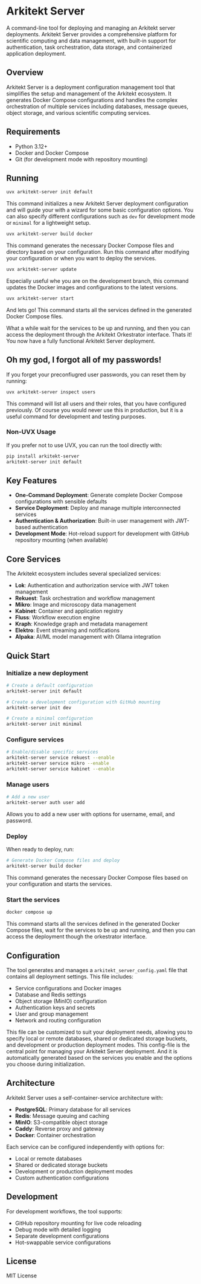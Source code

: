 # Arkitekt Server

A command-line tool for deploying and managing an Arkitekt server deployments. Arkitekt Server provides a comprehensive platform for scientific computing and data management, with built-in support for authentication, task orchestration, data storage, and containerized application deployment.

## Overview

Arkitekt Server is a deployment configuration management tool that simplifies the setup and management of the Arkitekt ecosystem. It generates Docker Compose configurations and handles the complex orchestration of multiple services including databases, message queues, object storage, and various scientific computing services.

## Requirements

- Python 3.12+
- Docker and Docker Compose
- Git (for development mode with repository mounting)

## Running

```bash
uvx arkitekt-server init default
```

This command initializes a new Arkitekt Server deployment configuration and will guide your with a wizard for some basic configuration options.
You can also specify different configurations such as `dev` for development mode or `minimal` for a lightweight setup.

```bash
uvx arkitekt-server build docker
```

This command generates the necessary Docker Compose files and directory based on your configuration.
Run this command after modifying your configuration or when you want to deploy the services.

```bash
uvx arkitekt-server update
```

Especially useful whe you are on the development branch, this command updates the Docker images and configurations to the latest versions.

```bash
uvx arkitekt-server start
```

And lets go! This command starts all the services defined in the generated Docker Compose files. 


What a while wait for the services to be up and running, and then you can access the deployment through the Arkitekt Orkestrator interface.
Thats it! You now have a fully functional Arkitekt Server deployment.

## Oh my god, I forgot all of my passwords!

If you forget your preconfiugred user passwords, you can reset them by running:

```bash
uvx arkitekt-server inspect users
```

This command will list all users and their roles, that you have configured previously.
Of course you would never use this in production, but it is a useful command for development and testing purposes.


### Non-UVX Usage

If you prefer not to use UVX, you can run the tool directly with:

```bash
pip install arkitekt-server
arkitekt-server init default
```

## Key Features

- **One-Command Deployment**: Generate complete Docker Compose configurations with sensible defaults
- **Service Deployment**: Deploy and manage multiple interconnected services
- **Authentication & Authorization**: Built-in user management with JWT-based authentication
- **Development Mode**: Hot-reload support for development with GitHub repository mounting (when available)

## Core Services

The Arkitekt ecosystem includes several specialized services:

- **Lok**: Authentication and authorization service with JWT token management
- **Rekuest**: Task orchestration and workflow management
- **Mikro**: Image and microscopy data management
- **Kabinet**: Container and application registry
- **Fluss**: Workflow execution engine
- **Kraph**: Knowledge graph and metadata management
- **Elektro**: Event streaming and notifications
- **Alpaka**: AI/ML model management with Ollama integration

## Quick Start

### Initialize a new deployment

```bash
# Create a default configuration
arkitekt-server init default

# Create a development configuration with GitHub mounting
arkitekt-server init dev

# Create a minimal configuration
arkitekt-server init minimal
```

### Configure services

```bash
# Enable/disable specific services
arkitekt-server service rekuest --enable
arkitekt-server service mikro --enable
arkitekt-server service kabinet --enable
```

### Manage users

```bash
# Add a new user
arkitekt-server auth user add
```

Allows you to add a new user with options for username, email, and password.


### Deploy

When ready to deploy, run:

```bash
# Generate Docker Compose files and deploy
arkitekt-server build docker
```

This command generates the necessary Docker Compose files based on your configuration and starts the services.

### Start the services

```bash
docker compose up
```

This command starts all the services defined in the generated Docker Compose files, wait for the services to be up and running, and then you can access the 
deployment though the orkestrator interface.


## Configuration

The tool generates and manages a `arkitekt_server_config.yaml` file that contains all deployment settings. This file includes:

- Service configurations and Docker images
- Database and Redis settings
- Object storage (MinIO) configuration
- Authentication keys and secrets
- User and group management
- Network and routing configuration

This file can be customized to suit your deployment needs, allowing you to specify local or remote databases, shared or dedicated storage buckets, and development or production deployment modes. This config-file is the central point for managing your Arkitekt Server deployment. And it is automatically generated based on the services you enable and the options you choose during initialization.

## Architecture

Arkitekt Server uses a self-container-service architecture with:

- **PostgreSQL**: Primary database for all services
- **Redis**: Message queuing and caching
- **MinIO**: S3-compatible object storage
- **Caddy**: Reverse proxy and gateway
- **Docker**: Container orchestration

Each service can be configured independently with options for:
- Local or remote databases
- Shared or dedicated storage buckets
- Development or production deployment modes
- Custom authentication configurations

## Development

For development workflows, the tool supports:

- GitHub repository mounting for live code reloading
- Debug mode with detailed logging
- Separate development configurations
- Hot-swappable service configurations



## License

MIT License
